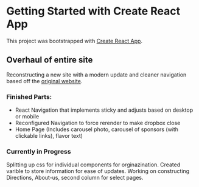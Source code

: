 # Getting Started with Create React App

This project was bootstrapped with [Create React App](https://github.com/facebook/create-react-app).

## Overhaul of entire site

Reconstructing a new site with a modern update and cleaner navigation based off the [original website](http://www.stlrenfest.com/).

### Finished Parts:
- React Navigation that implements sticky and adjusts based on desktop or mobile
- Reconfigured Navigation to force rerender to make dropbox close
- Home Page (Includes carousel photo, carousel of sponsors (with clickable links), flavor text)

### Currently in Progress

Splitting up css for individual components for orginazination. Created varible to store information for ease of updates. Working on constructing Directions, About-us, second column for select pages.
